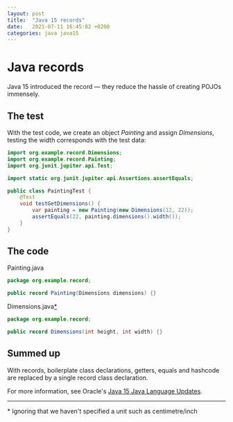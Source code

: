 ```yaml
---
layout: post
title:  "Java 15 records"
date:   2021-07-11 16:45:02 +0200
categories: java java15
---
```

# Java records
Java 15 introduced the record — they reduce the hassle of creating POJOs immensely.

## The test
With the test code, we create an object _Painting_ and assign _Dimensions_, testing the width corresponds with the test data:

```java
import org.example.record.Dimensions;
import org.example.record.Painting;
import org.junit.jupiter.api.Test;

import static org.junit.jupiter.api.Assertions.assertEquals;

public class PaintingTest {
    @Test
    void testGetDimensions() {
        var painting = new Painting(new Dimensions(12, 22));
        assertEquals(22, painting.dimensions().width());
    }
}

```

## The code

Painting.java
```java
package org.example.record;

public record Painting(Dimensions dimensions) {}

```

Dimensions.java[*](#clarification)
```java
package org.example.record;

public record Dimensions(int height, int width) {}

```
## Summed up
With records, boilerplate class declarations, getters, equals and hashcode are replaced by a single record class declaration.

For more information, see Oracle's [Java 15 Java Language Updates](https://docs.oracle.com/en/java/javase/15/language/records.html).

---
<a name="#clarification"></a>* Ignoring that we haven't specified a unit such as centimetre/inch